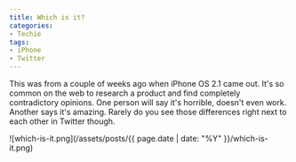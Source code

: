 ```yaml
---
title: Which is it?
categories:
- Techie
tags:
- iPhone
- Twitter
---
```


This was from a couple of weeks ago when iPhone OS 2.1 came out. It's so common on the web to research a product and find completely contradictory opinions. One person will say it's horrible, doesn't even work. Another says it's amazing. Rarely do you see those differences right next to each other in Twitter though.

![which-is-it.png](/assets/posts/{{ page.date | date: "%Y" }}/which-is-it.png)
